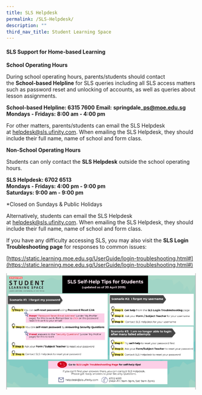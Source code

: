 ```yaml
---
title: SLS Helpdesk
permalink: /SLS-Helpdesk/
description: ""
third_nav_title: Student Learning Space
---
```

#### SLS Support for Home-based Learning

**School Operating Hours**

During school operating hours, parents/students should contact the&nbsp;**School-based Helpline**&nbsp;for SLS queries including all SLS access matters such as password reset and unlocking of accounts, as well as queries about lesson assignments.

**School-based Helpline: 6315 7600**
**Email:**&nbsp;**springdale\_ps@moe.edu.sg**
<br>**Mondays - Fridays: 8:00 am - 4:00 pm**

For other matters, parents/students can email the SLS Helpdesk at&nbsp;[helpdesk@sls.ufinity.com](mailto:helpdesk@sls.ufinity.com). When emailing the SLS Helpdesk, they should include their full name, name of school and form class.

**Non-School Operating Hours**

Students can only contact the&nbsp;**SLS Helpdesk**&nbsp;outside the school operating hours.

**SLS Helpdesk: 6702 6513**
<br>**Mondays - Fridays: 4:00 pm - 9:00 pm**
<br>**Saturdays: 9:00 am - 9:00 pm**

\*Closed on Sundays &amp; Public Holidays

Alternatively, students can email the SLS Helpdesk at&nbsp;[helpdesk@sls.ufinity.com](mailto:helpdesk@sls.ufinity.com). When emailing the SLS Helpdesk, they should include their full name, name of school and form class.

  

If you have any difficulty accessing SLS, you may also visit the&nbsp;**SLS Login Troubleshooting page**&nbsp;for responses to common issues:  

[https://static.learning.moe.edu.sg/UserGuide/login-troubleshooting.html#](https://static.learning.moe.edu.sg/UserGuide/login-troubleshooting.html#)

![](/images/SLS%20self%20help%20tip.png)